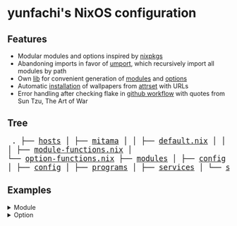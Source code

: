 # yunfachi's NixOS configuration

## Features
- Modular modules and options inspired by [nixpkgs](https://github.com/NixOS/nixpkgs)
- Abandoning imports in favor of [umport](https://github.com/yunfachi/nypkgs/blob/master/lib/umport.nix), which recursively import all modules by path
- Own [lib](./lib/) for convenient generation of [modules](./lib/module-functions.nix) and [options](./lib/option-functions.nix)
- Automatic [installation](./modules/programs/wpaperd.nix) of wallpapers from [attrset](./options/programs/wpaperd.nix) with URLs
- Error handling after checking flake in [github workflow](https://github.com/yunfachi/nix-config/actions/workflows/check.yml) with quotes from Sun Tzu, The Art of War

## Tree
<big><pre>
.
├── [hosts](./hosts/)
│   ├── [mitama](./hosts/mitama/)
│   │   ├── [default.nix](./hosts/mitama/default.nix)
│   │   └── [hardware.nix](./hosts/mitama/hardware.nix)
│   └── [default.nix](./hosts/default.nix)
├── [lib](./lib/)
│   ├── [module-functions.nix](./lib/module-functions.nix)
│   └── [option-functions.nix](./lib/option-functions.nix)
├── [modules](./modules/)
│   ├── [config](./modules/config/)
│   ├── [programs](./modules/programs/)
│   ├── [services](./modules/services/)
│   └── [system](./modules/system/)
├── [options](./options/)
│    ├── [config](./options/config/)
│    ├── [programs](./options/programs/)
│    ├── [services](./options/services/)
│    └── [system](./options/system/)
├── [constants.nix](./constants.nix)
└── [flake.nix](./flake.nix)
</pre></big>

## Examples
<details>
<summary>Module</summary>

| ⚠️ Warning | 
|:------------------------------------------:|
| Using the `config` variable in these examples will cause an infinite recursion |

If `config.yunfachi.programs.deshiro.enable` is set to `true`, then `programs.deshiro.enable` will also be set to `true`.
<table><tr><th>without parameters</th><th>with parameters</th></tr><tr><td><pre lang="nix">
{module-functions, ...}:
module-functions.module "programs" "deshiro" {
  programs.deshiro.enable = true;
}
</pre></td><td><pre lang="nix">
{module-functions, ...}:
module-functions.module "programs" "deshiro" (cfg: {
  programs.deshiro.enable = true;
})
</pre></td></tr></table>
<br>

If `config.yunfachi.programs.deshiro.enable` is set to `false`, then `programs.deshiro.enable` will be set to `true`.
<table><tr><th>without parameters</th><th>with parameters</th></tr><tr><td><pre lang="nix">
{module-functions, ...}:
module-functions.moduleIfDisabled "programs" "deshiro" {
  programs.deshiro.enable = true;
}
</pre></td><td><pre lang="nix">
{module-functions, ...}:
module-functions.moduleIfDisabled "programs" "deshiro" (cfg: {
  programs.deshiro.enable = true;
})
</pre></td></tr></table>
<br>

If `config.yunfachi.programs.deshiro.enable` is set to `true`, then `programs.deshiro.enable` will also be set to `true`. If it's set to `false`, then `programs.deshiro.enable` will also be set to `false`.
<table><tr><th>without parameters</th><th>with parameters</th></tr><tr><td><pre lang="nix">
{module-functions, ...}:
module-functions.moduleIfElse "programs" "deshiro" {
  programs.deshiro.enable = true;
} {
  programs.deshiro.enable = false;
}
</pre></td><td><pre lang="nix">
{module-functions, ...}:
module-functions.moduleIfElse "programs" "deshiro" (cfg: {
  programs.deshiro.enable = true;
}) (cfg: {
  programs.deshiro.enable = false;
})
</pre></td></tr></table>
<br>

If `config.yunfachi.programs.deshiro-gui.enable` is set to `true`, then `programs.deshiro-gui.enable` will also be set to `true`. If it's set to `false`, then `programs.deshiro-gui.enable` will also be set to `false`. In both cases, `programs.deshiro-server.enable` will be set to `true`.
<table><tr><th>without parameters</th><th>with parameters</th></tr><tr><td><pre lang="nix">
{module-functions, ...}:
module-functions.moduleIfElseFinally "programs" "deshiro-gui" {
  programs.deshiro-gui.enable = true;
} {
  programs.deshiro-gui.enable = false;
} {
  programs.deshiro-server.enable = true;
}
</pre></td><td><pre lang="nix">
{module-functions, ...}:
module-functions.moduleIfElseFinally "programs" "deshiro-gui"
(cfg: {
  programs.deshiro-gui.enable = true;
}) (cfg: {
  programs.deshiro-gui.enable = false;
}) (cfg: {
  programs.deshiro-server.enable = true;
})
</pre></td></tr></table>

</details>

<details>
<summary>Option</summary>

Simple option with only the option to enable it. By default `enable` will be `true` as specified
```nix
{option-functions, ...}:
with option-functions;
  option "programs" "deshiro" {
    enable = enableOption "deshiro" true;
  }
```
<br>

Option that uses all features. By default `enable` will be `true` as specified and mode will be `"client"`, its example will be `"server"` (automatically found)
```nix
{option-functions, ...}:
with option-functions;
  option "programs" "deshiro" {
    enable = enableOption "deshiro" true;
    mode = enumOption "mode" "client" ["client" "server"]
  }
```

</details>